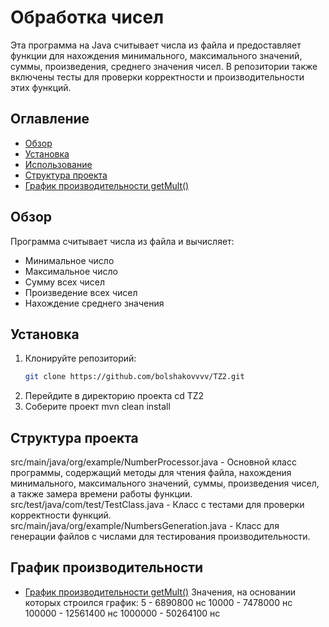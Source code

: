 # Обработка чисел

Эта программа на Java считывает числа из файла и предоставляет функции для нахождения минимального, максимального значений, суммы, произведения, среднего значения чисел. В репозитории также включены тесты для проверки корректности и производительности этих функций.

## Оглавление

- [Обзор](#обзор)
- [Установка](#установка)
- [Использование](#использование)
- [Структура проекта](#структура-проекта)
- [График производительности getMult()](chart.png)

## Обзор

Программа считывает числа из файла и вычисляет:
- Минимальное число
- Максимальное число
- Сумму всех чисел
- Произведение всех чисел
- Нахождение среднего значения

## Установка

1. Клонируйте репозиторий:
   ```bash
   git clone https://github.com/bolshakovvvv/TZ2.git
2. Перейдите в директорию проекта
   cd TZ2
3. Соберите проект
   mvn clean install

## Структура проекта
src/main/java/org/example/NumberProcessor.java - Основной класс программы, 
  содержащий методы для чтения файла, нахождения минимального, максимального значений, суммы, произведения чисел, а также замера времени работы функции.
src/test/java/com/test/TestClass.java - Класс с тестами для проверки корректности функций.
src/main/java/org/example/NumbersGeneration.java - Класс для генерации файлов с числами для тестирования производительности.

## График производительности
- [График производительности getMult()](chart.png)
  Значения, на основании которых строился график:
  5 - 6890800 нс
  10000 - 7478000 нс
  100000 - 12561400 нс
  1000000 - 50264100 нс
